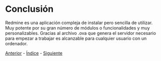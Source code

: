 # Conclusión

Redmine es una aplicación compleja de instalar pero sencilla de utilizar. Muy potente por su gran número de módulos o funcionalidades y muy personalizables. Gracias al archivo .ova que genera el servidor necesario para empezar a trabajar es alcanzable para cualquier usuario con un ordenador.

[Anterior](https://github.com/AinoaFernandezMiguens/RedMine/blob/master/3.%20Primeros%20pasos.md) - [Índice](https://github.com/AinoaFernandezMiguens/RedMine/blob/master/0.%20%C3%8Dndice.md) - [Siguiente]()